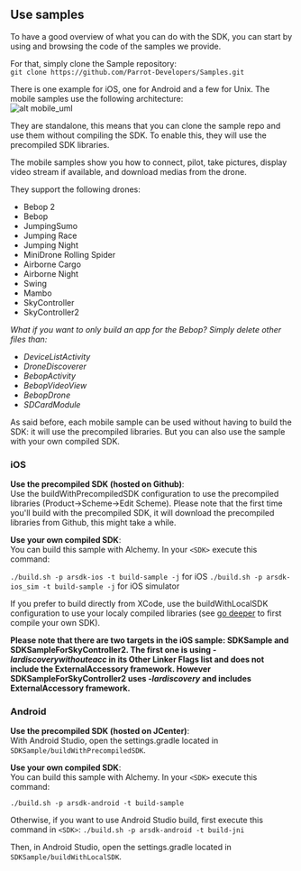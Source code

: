 ## Use samples

To have a good overview of what you can do with the SDK, you can start by using and browsing the code of the samples we provide. 

For that, simply clone the Sample repository:<br/>
`git clone https://github.com/Parrot-Developers/Samples.git`

There is one example for iOS, one for Android and a few for Unix. 
The mobile samples use the following architecture:<br/> 
![alt mobile_uml](https://raw.githubusercontent.com/Parrot-Developers/Samples/master/Android/uml/mobile_uml_classes.png)

They are standalone, this means that you can clone the sample repo and use them without compiling the SDK. To enable this, they will use the precompiled SDK libraries.

The mobile samples show you how to connect, pilot, take pictures, display video stream if available, and download medias from the drone.

They support the following drones:

* Bebop 2
* Bebop 
* JumpingSumo 
* Jumping Race
* Jumping Night
* MiniDrone Rolling Spider
* Airborne Cargo
* Airborne Night
* Swing
* Mambo
* SkyController
* SkyController2


*What if you want to only build an app for the Bebop?
Simply delete other files than:*

* *DeviceListActivity*
* *DroneDiscoverer*
* *BebopActivity*
* *BebopVideoView*
* *BebopDrone*
* *SDCardModule*

As said before, each mobile sample can be used without having to build the SDK: it will use the precompiled libraries. But you can also use the sample with your own compiled SDK.

### iOS

**Use the precompiled SDK (hosted on Github)**:<br/>
Use the buildWithPrecompiledSDK configuration to use the precompiled libraries (Product->Scheme->Edit Scheme).
Please note that the first time you'll build with the precompiled SDK, it will download the precompiled libraries from Github, this might take a while.

**Use your own compiled SDK**:<br/>
You can build this sample with Alchemy. In your `<SDK>` execute this command:

`./build.sh -p arsdk-ios -t build-sample -j` for iOS
`./build.sh -p arsdk-ios_sim -t build-sample -j` for iOS simulator

If you prefer to build directly from XCode, use the buildWithLocalSDK configuration to use your localy compiled libraries (see [go deeper](#go-deeper) to first compile your own SDK). 

**Please note that there are two targets in the iOS sample: SDKSample and SDKSampleForSkyController2. The first one is using *-lardiscoverywithouteacc* in its Other Linker Flags list and does not include the ExternalAccessory framework. However SDKSampleForSkyController2 uses *-lardiscovery* and includes ExternalAccessory framework.**


### Android

**Use the precompiled SDK (hosted on JCenter)**:<br/>
With Android Studio, open the settings.gradle located in `SDKSample/buildWithPrecompiledSDK`. 

**Use your own compiled SDK**:<br/>
You can build this sample with Alchemy. In your `<SDK>` execute this command:

`./build.sh -p arsdk-android -t build-sample`

Otherwise, if you want to use Android Studio build, first execute this command in `<SDK>`:
`./build.sh -p arsdk-android -t build-jni`

Then, in Android Studio, open the settings.gradle located in `SDKSample/buildWithLocalSDK`.
